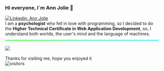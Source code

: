 ### Hi everyone, I´m Ann Jolie 👋
<!--
COVER LETTER
-->
[![Linkedin: Ann Jolie](https://img.shields.io/badge/-Ann_Jolie-blue?logo=Linkedin&logoColor=white&link=https://www.linkedin.com/in/ann-jolie-lourido-9a93a3a9)](https://www.linkedin.com/in/ann-jolie-lourido-9a93a3a9)<br>
I am a **psychologist** who fell in love with programming, so I decided to do the **Higher Technical Certificate in Web Application Development**, so, I understand both worlds, the user's mind and the language of machines.
![----------------------------------------------------](https://github.com/annjolie/annjolie/blob/main/assets/colorhr.png)

<img height="180em" src="https://github-readme-stats.vercel.app/api?username=annjolie&show_icons=true&hide_border=true&&count_private=true&include_all_commits=true" />

Thanks for visiting me, hope you enjoyed it<br>
![visitors](https://visitor-badge.glitch.me/badge?page_id=$annjolie.$annjolie)
